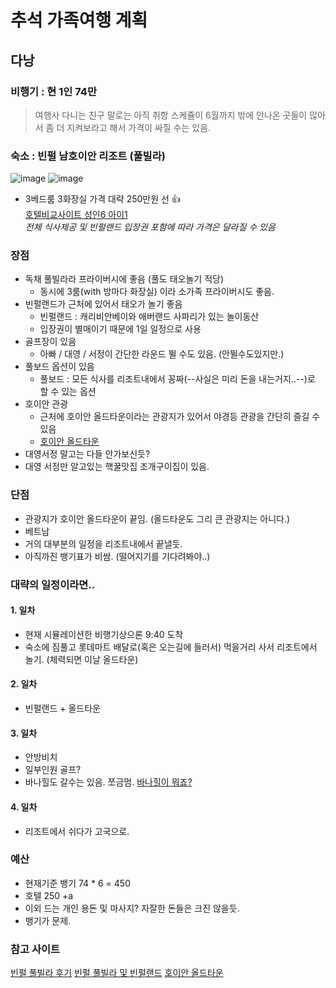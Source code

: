 # 추석 가족여행 계획

## 다낭

### 비행기 : 현 1인 74만

> 여행사 다니는 친구 말로는 아직 취항 스케쥴이 6월까지 밖에  안나온 곳들이 많아서 좀 더 지켜보라고 해서 가격이 싸질 수는 있음.

### 숙소 : 빈펄 남호이안 리조트 (풀빌라)
![image](https://user-images.githubusercontent.com/76562946/166088917-ab2d8f59-3426-4c64-9516-83fdaff7ef5b.png)
![image](https://user-images.githubusercontent.com/76562946/166089351-830ef389-da41-40b7-9aed-68a4abc57147.png)

 
* 3베드룸 3화장실 가격 대략 250만원 선 👍   
[호텔비교사이트 성인6 아이1](https://hotels.naver.com/item/rates?hotelFileName=hotel%3AVinpearl_Resort_Golf_Nam_Hoi_An&adultCnt=6&childAges=3&checkIn=2022-09-09&checkOut=2022-09-12)  
*전체 식사제공 및 빈펄랜드 입장권 포함에 따라 가격은 달라질 수 있음*

### 장점
* 독채 풀빌라라 프라이버시에 좋음 (풀도 태오놀기 적당)
  * 동시에 3룸(with 방마다 화장실) 이라 소가족 프라이버시도 좋음.   
* 빈펄랜드가 근처에 있어서 태오가 놀기 좋음
  * 빈펄랜드 : 캐리비안베이와 애버랜드 사파리가 있는 놀이동산
  * 입장권이 별매이기 때문에 1일 일정으로 사용   
* 골프장이 있음
  * 아빠 / 대영 / 서정이 간단한 라운드 뛸 수도 있음. (안뛸수도있지만.)
* 풀보드 옵션이 있음
  * 풀보드 : 모든 식사를 리조트내에서 꽁짜(--사실은 미리 돈을 내는거지..--)로 할 수 있는 옵션   
* 호이안 관광
  * 근처에 호이안 올드타운이라는 관광지가 있어서 야경등 관광을 간단히 즐길 수 있음
  * [호이안 올드타운](https://blog.naver.com/heart-en/222695403720)   
* 대영서정 말고는 다들 안가보신듯?
* 대영 서정만 알고있는 핵꿀맛집 조개구이집이 있음.

### 단점
 * 관광지가 호이안 올드타운이 끝임. (올드타운도 그리 큰 관광지는 아니다.)    
 * 베트남   
 * 거의 대부분의 일정을 리조트내에서 끝낼듯.   
 * 아직까진 뱅기표가 비쌈. (떨어지기를 기다려봐야..)

### 대략의 일정이라면..

#### 1. 일차
  - 현재 시뮬레이션한 비행기상으론 9:40 도착
  - 숙소에 짐풀고 롯데마트 배달로(혹은 오는길에 들러서) 먹을거리 사서 리조트에서 놀기. (체력되면 이날 올드타운)
#### 2. 일차
  - 빈펄랜드 + 올드타운
#### 3. 일차
  - 안방비치
  - 일부인원 골프?
  - 바나힐도 갈수는 있음. 쪼금멈.   [바나힐이 뭐죠?](https://blog.naver.com/jeju8253/222714191983)
#### 4. 일차
  - 리조트에서 쉬다가 고국으로.

### 예산

* 현재기준 뱅기 74 * 6 = 450
* 호텔 250 +a
* 이외 드는 개인 용돈 및 마사지? 자잘한 돈들은 크진 않을듯.
* 뱅기가 문제.

### 참고 사이트
[빈펄 풀빌라 후기](https://blog.naver.com/hi-jung2000/222412960839)
[빈펄 풀빌라 및 빈펄랜드](https://blog.naver.com/lhszli23/222441034074)
[호이안 올드타운](https://blog.naver.com/mmm7962/222282249136)

